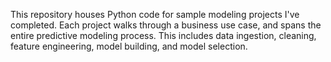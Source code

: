This repository houses Python code for sample modeling projects I've completed.
Each project walks through a business use case, and spans the entire predictive modeling process.
This includes data ingestion, cleaning, feature engineering, model building, and model selection.
